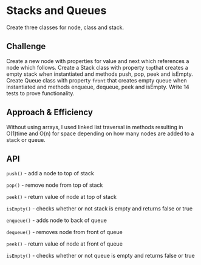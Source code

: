 # Stacks and Queues
Create three classes for node, class and stack.

## Challenge
Create a new node with properties for value and next which references a node which follows. Create a Stack class with property `top`that creates a empty stack when instantiated and methods push, pop, peek and isEmpty. Create Queue class with property `front` that creates empty queue when instantiated and methods enqueue, dequeue, peek and isEmpty. Write 14 tests to prove functionality. 

## Approach & Efficiency
Without using arrays, I used linked list traversal in methods resulting in O(1)time and O(n) for space depending on how many nodes are added to a stack or queue. 

## API
`push()` - add a node to top of stack

`pop()` - remove node from top of stack

`peek()` - return value of node at top of stack

`isEmpty()` - checks whether or not stack is empty and returns false or true

`enqueue()` - adds node to back of queue

`dequeue()` - removes node from front of queue

`peek()` - return value of node at front of queue

`isEmpty()` - checks whether or not queue is empty and returns false or true

